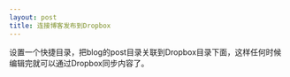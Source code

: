```yaml
---
layout: post
title: 连接博客发布到Dropbox
---
```


设置一个快捷目录，把blog的post目录关联到Dropbox目录下面，这样任何时候编辑完就可以通过Dropbox同步内容了。